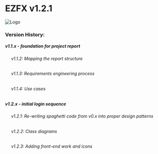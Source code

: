 # EZFX v1.2.1


![Logo](https://i.imgur.com/Yk6R2Hv.png)

### Version History:
##### v1.1.x - foundation for project report
  ###### &nbsp;&nbsp;&nbsp;&nbsp; v1.1.2: Mapping the report structure
  ###### &nbsp;&nbsp;&nbsp;&nbsp; v1.1.3: Requirements engineering process
  ###### &nbsp;&nbsp;&nbsp;&nbsp; v1.1.4: Use cases
##### v1.2.x - initial login sequence
   ###### &nbsp;&nbsp;&nbsp;&nbsp; v1.2.1: Re-writing spaghetti code from v0.x into proper design patterns
   ###### &nbsp;&nbsp;&nbsp;&nbsp; v1.2.2: Class diagrams
   ###### &nbsp;&nbsp;&nbsp;&nbsp; v1.2.3: Adding front-end work and icons

